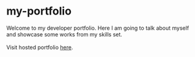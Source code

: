 # my-portfolio
Welcome to my developer portfolio. Here I am going to talk about myself and showcase some works from my skills set.<br /> <br /> 
Visit hosted portfolio <a href='https://leonardnjura.github.io'> here</a>.

